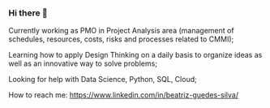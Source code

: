 ### Hi there 👋

Currently working as PMO in Project Analysis area (management of schedules, resources, costs, risks and processes related to CMMI);

Learning how to apply Design Thinking on a daily basis to organize ideas as well as an innovative way to solve problems;

Looking for help with Data Science, Python, SQL, Cloud;

How to reach me: https://www.linkedin.com/in/beatriz-guedes-silva/


<!--
**BiaGuedes/biaguedes** is a ✨ _special_ ✨ repository because its `README.md` (this file) appears on your GitHub profile.

Here are some ideas to get you started:

- 🔭 I’m currently working as PMO in Project Analysis area (management of schedules, resources, costs, risks and processes related to CMMI);
- 🌱 I’m currently learning how to apply Design Thinking on a daily basis to organize ideas as well as an innovative way to solve problems;
- 👯 I’m looking to collaborate on ... 
- 🤔 I’m looking for help with Data Science, Python, SQL, Cloud
- 💬 Ask me about ...
- 📫 How to reach me: https://www.linkedin.com/in/beatriz-guedes-silva/
- 😄 Pronouns: ...
- ⚡ Fun fact: ...
-->
